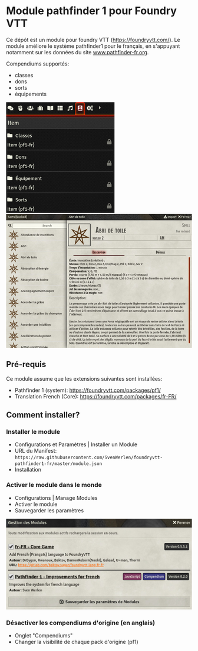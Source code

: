 # Module pathfinder 1 pour Foundry VTT

Ce dépôt est un module pour foundry VTT (https://foundryvtt.com/).
Le module améliore le système pathfinder1 pour le français, en s'appuyant notamment sur les données du site www.pathfinder-fr.org.

Compendiums supportés:
* classes
* dons
* sorts
* équipements

![Compendiums](/doc/img/compendiums.jpg)
![Spells](/doc/img/spells.jpg)

## Pré-requis

Ce module assume que les extensions suivantes sont installées:
* Pathfinder 1 (system): https://foundryvtt.com/packages/pf1/
* Translation French (Core): https://foundryvtt.com/packages/fr-FR/

## Comment installer?

### Installer le module 

* Configurations et Paramètres | Installer un Module
* URL du Manifest: `https://raw.githubusercontent.com/SvenWerlen/foundryvtt-pathfinder1-fr/master/module.json`
* Installation

### Activer le module dans le monde

* Configurations | Manage Modules
* Activer le module
* Sauvegarder les paramètres

![Config](/doc/img/config.jpg)

### Désactiver les compendiums d'origine (en anglais)

* Onglet "Compendiums"
* Changer la visibilité de chaque pack d'origine (pf1)


